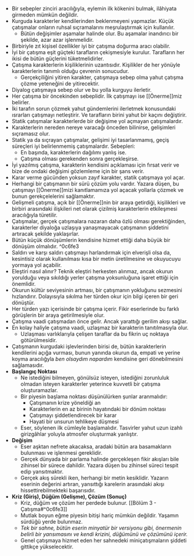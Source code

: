 - Bir sebepler zinciri aracılığıyla, eylemin ilk kökenini bulmak, ilâhiyata girmeden mümkün değildir.
- Kurguda karakterler kendilerinden beklenmeyeni yapmazlar. Küçük çatışmalar onların ruhsal sıçramalarını meşrulaştırmak için kullanılır.
	- Bütün değişimler aşamalar halinde olur. Bu aşamalar inandırıcı bir şekilde, azar azar işlenmelidir.
- Birbiriyle zıt kişisel özellikler iyi bir çatışma doğurma aracı olabilir.
- İyi bir çatışma eşit güçteki tarafların çekişmesiyle kurulur. Tarafların her ikisi de bütün güçlerini tüketmelidirler.
- Çatışma karakterlerin kişiliklerinin uzantısıdır. Kişilikler de her yönüyle karakterlerin tanımlı olduğu çevrenin sonucudur.
	- Gerçekçiliğini yitiren karakter, çatışmaya sebep olma yahut çatışma çözme yeteneğini de yitirecektir.
- Diyalog çatışmaya sebep olur ve bu yolla kurguyu ilerletir.
- Her çatışma bir öncekinden sebeplidir. İlk çatışmayı ise [[Önerme]]miz belirler.
- İki tarafın sorun çözmek yahut gündemlerini ilerletmek konusundaki ısrarları çatışmayı netleştirir. Ve tarafların birini yahut bir kaçını değiştirir.
- Statik çatışmalar karakterlerde bir değişime yol açmayan çatışmalardır.
- Karakterlerin nereden nereye varacağı önceden bilinirse, gelişimleri sıçramasız olur.
- Statik ya da sıçrayan çatışmalar, gelişimi iyi tasarlanmamış, geçiş süreçleri iyi belirlenmemiş çatışmalardır. Sebepleri:
	- En başında, karakterlerin dağılımı yanlış ise.
	- Çatışma olması gerekenden sonra gerçekleşirse.
- İyi yazılmış çatışma, karakterin kendisini açıklaması için fırsat verir ve bize de ondaki değişimi gözlemleme için bir şans verir.
- Karar verme gücünden yoksun zayıf karakter, statik çatışmaya yol açar.
- Herhangi bir çatışmanın bir sürü çözüm yolu vardır. Yazara düşen, bu çatışmayı [[Önerme]]mizi kanıtlamamıza yol açacak yollarla çözmek ve bunun gerekçelelerini sağlamaktır.
- Gelişmeli çatışma, açık bir [[Önerme]]nin bir araya getirdiği, kişilikleri ve birbiri arasındaki ilişkileri net olarak çizilmiş karakterlerin etkileşmesi aracılığıyla türetilir.
- Çatışmalar, gerçek çatışmalara nazaran daha özlü olması gerektiğinden, karakterler diyaloğa uzlaşıya yanaşmayacak çatışmanın şiddetini artıracak şekilde yaklaşırlar.
- Bütün küçük dönüşümlerin kendisine hizmet ettiği daha büyük bir dönüşüm olmalıdır. ^0c6fe3
- Saldırı ve karşı saldırı çatışmayı harlandırmak için elverişli olsa da, kesintisiz olarak kullanılması kısa bir metin üretilmesine ve okuyucuyu yormaya yol açabilir.
- Eleştiri nasıl alınır? Teknik eleştiri herkesten alınmaz, ancak okurun yorulduğu veya sıkıldığı yerler çatışma yoksunluğuna işaret ettiği için önemlidir.
- Okurun kültür seviyesinin artması, bir çatışmanın yokluğunu sezmesini hızlandırır. Dolayısıyla sıkılma her türden okur için bilgi içeren bir geri dönüştür.
- Her türden yazı içerisinde bir çatışma içerir. Fikir eserlerinde bu farklı görüşlerin bir araya getirilmesiyle olur.
- Çatışma vaadi çatışmadan önce gelir. Ancak yarattığı gerilim akışı sağlar.
- En kolay haliyle çatışma vaadi, uzlaşmaz bir karakterin tanıtılmasıyla olur.
	- Uzlaşması varlıklarıyla çelişen taraflar da bu fikrin uç  noktaya götürülmesidir.
- Çatışmanın kurgudaki işlevlerinden birisi de, bütün karakterlerin kendilerini açığa vurması, bunun yanında okurun da, empati ve yerine koyma aracılığyla *ben olsaydım napardım* kendisine geri dönebilmesini sağlamasıdır.
- **Başlangıç Noktası**
	- Ne istediğini bilmeyen, gönülsüz isteyen, istediğini zorunluluk olmadan isteyen karakterler yeterince kuvvetli bir çatışma oluşturamazlar.
	- Bir piyesin başlama noktası düşünülürken şunlar aranmalıdır:
		- Çatışmanın krize yöneldiği an
		- Karakterlerin en az birinin hayatındaki bir dönüm noktası
		- Çatışmayı şiddetlendirecek bir karar
		- Hayati bir unsurun tehlikeye düşmesi
	- Eser, söylenen ilk cümleyle başlamalıdır. Tasvirler yahut uzun izahlı girizgâhlar yoluyla atmosfer oluşturmak yanlıştır.
- **Değişim**
	- Eser aşktan nefrete akacaksa, aradaki bütün ara basamakların bulunması ve işlenmesi gereklidir.
	- Gerçek dünyada bir parlama halinde gerçekleşen fikir akışları bile zihinsel bir sürece dahildir. Yazara düşen bu zihinsel süreci tespit edip yansıtmaktır.
	- Gerçek akış sürekli iken, herhangi bir metin kesiklidir. Yazarın eserinin değerini artıran, yansıttığı karelerin arasındaki akışı hissettirebilmekteki başarısıdır.
- **Kriz (Giriş), Düğüm (Gelişme), Çözüm (Sonuç)**
	- Kriz, düğüm ve çözüm her perdede bulunur. [[Bölüm 3 - Çatışma#^0c6fe3]]
	- Mutlak boyun eğme piyesin bitişi hariç mümkün değildir. Yaşamın sürdüğü yerde bulunmaz.
	- *Tek bir sahne, bütün eserin minyatür bir versiyonu gibi, önermenin belirli bir yansımasını ve kendi krizini, düğümünü ve çözümünü içerir.*
	- Genel çatışmaya hizmet eden her sahnedeki miniçatışmaların şiddeti gittikçe yükselecektir.